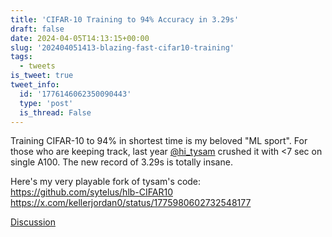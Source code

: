 ```yaml
---
title: 'CIFAR-10 Training to 94% Accuracy in 3.29s'
draft: false
date: 2024-04-05T14:13:15+00:00
slug: '202404051413-blazing-fast-cifar10-training'
tags:
  - tweets
is_tweet: true
tweet_info:
  id: '1776146062350090443'
  type: 'post'
  is_thread: False
---
```




Training CIFAR-10 to 94% in shortest time is my beloved "ML sport". For those who are keeping track, last year [@hi_tysam](https://x.com/hi_tysam) crushed it with &lt;7 sec on single A100. The new record of 3.29s is totally insane.

Here's my very playable fork of tysam's code: <https://github.com/sytelus/hlb-CIFAR10> <https://x.com/kellerjordan0/status/1775980602732548177>

[Discussion](https://x.com/sytelus/status/1776146062350090443)

